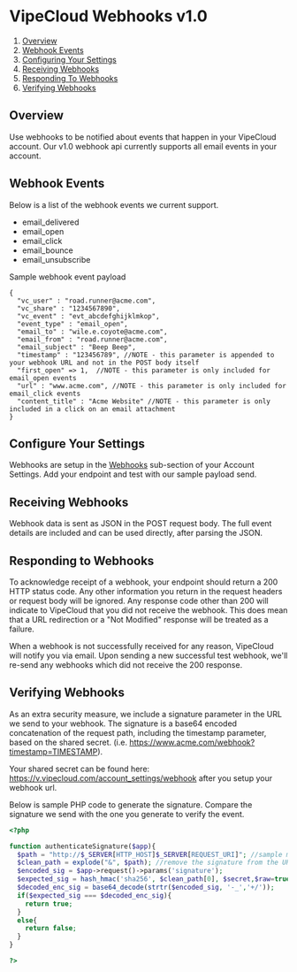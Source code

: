 
VipeCloud Webhooks v1.0
=============

1. [Overview](#overview)
2. [Webhook Events](#webhook-events)
3. [Configuring Your Settings](#configure-your-settings)
4. [Receiving Webhooks](#receiving-webhooks)
5. [Responding To Webhooks](#responding-to-webhooks)
6. [Verifying Webhooks](#verifying-webhooks)


<a name="#overview"></a>Overview
-------------
Use webhooks to be notified about events that happen in your VipeCloud account. 
Our v1.0 webhook api currently supports all email events in your account.


<a name="#events"></a>Webhook Events
-------------
Below is a list of the webhook events we current support.
  * email_delivered
  * email_open
  * email_click
  * email_bounce
  * email_unsubscribe

Sample webhook event payload
```   
{
  "vc_user" : "road.runner@acme.com",
  "vc_share" : "1234567890",
  "vc_event" : "evt_abcdefghijklmkop",
  "event_type" : "email_open",
  "email_to" : "wile.e.coyote@acme.com",
  "email_from" : "road.runner@acme.com",
  "email_subject" : "Beep Beep",
  "timestamp" : "123456789", //NOTE - this parameter is appended to your webhook URL and not in the POST body itself
  "first_open" => 1,  //NOTE - this parameter is only included for email_open events
  "url" : "www.acme.com", //NOTE - this parameter is only included for email_click events
  "content_title" : "Acme Website" //NOTE - this parameter is only included in a click on an email attachment
}
```

<a name="#configure"></a>Configure Your Settings
-------------
Webhooks are setup in the <a href="https://v.vipecloud.com/account_settings/webhooks">Webhooks</a> 
sub-section of your Account Settings. Add your endpoint and test with our sample payload send.

<a name="#receiving"></a>Receiving Webhooks
-------------
Webhook data is sent as JSON in the POST request body. 
The full event details are included and can be used directly, after parsing the JSON.

<a name="#responding"></a>Responding to Webhooks
-------------
To acknowledge receipt of a webhook, your endpoint should return a 200 HTTP status code. 
Any other information you return in the request headers or request body will be ignored. 
Any response code other than 200 will indicate to VipeCloud that you did not receive the webhook. 
This does mean that a URL redirection or a "Not Modified" response will be treated as a failure.

When a webhook is not successfully received for any reason, VipeCloud will notify you via email. Upon
sending a new successful test webhook, we'll re-send any webhooks which did not receive the 200 response.

<a name="#verify"></a>Verifying Webhooks
-------------
As an extra security measure, we include a signature parameter in the URL we send to your webhook.
The signature is a base64 encoded concatenation of the request path, including the timestamp parameter,
based on the shared secret. (i.e. https://www.acme.com/webhook?timestamp=TIMESTAMP).

Your shared secret can be found here: https://v.vipecloud.com/account_settings/webhook after you setup your webhook url.

Below is sample PHP code to generate the signature. Compare the signature we send with the one you generate
to verify the event.
```php
<?php

function authenticateSignature($app){
  $path = "http://$_SERVER[HTTP_HOST]$_SERVER[REQUEST_URI]"; //sample might be https://www.acme.com?timestamp=123456789&signature=ASDFGHJKL
  $clean_path = explode("&", $path); //remove the signature from the URL
  $encoded_sig = $app->request()->params('signature');
  $expected_sig = hash_hmac('sha256', $clean_path[0], $secret,$raw=true); //use the shared secret we provide in your Webhook settings
  $decoded_enc_sig = base64_decode(strtr($encoded_sig, '-_','+/')); 
  if($expected_sig === $decoded_enc_sig){
    return true;
  }
  else{
    return false;
  }
}

?>
```
